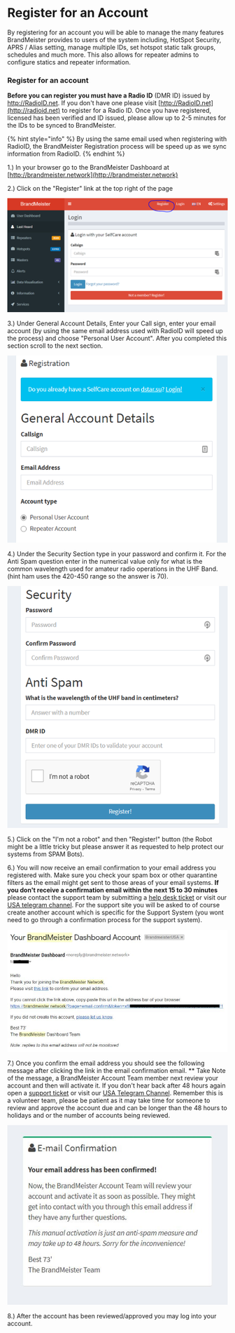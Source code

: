 # Register for an Account

By registering for an account you will be able to manage the many features BrandMeister provides to users of the system including, HotSpot Security, APRS / Alias setting, manage multiple IDs, set hotspot static talk groups, schedules and much more. This also allows for repeater admins to configure statics and repeater information.&#x20;

### Register for an account

**Before you can register you must have a Radio ID** (DMR ID) issued by http://RadioID.net. If you don't have one please visit [http://RadioID.net](http://radioid.net) to register for a Radio ID. Once you have registered, licensed has been verified and ID issued, please allow up to 2-5 minutes for the IDs to be synced to BrandMeister.&#x20;

{% hint style="info" %}
By using the same email used when registering with RadioID, the BrandMeister Registration process will be speed up as we sync information from RadioID.&#x20;
{% endhint %}

1.)  In your browser go to the BrandMeister Dashboard at [http://brandmeister.network](http://brandmeister.network)

2.) Click on the "Register" link at the top right of the page

![](<../.gitbook/assets/image (38).png>)

3.) Under General Account Details, Enter your Call sign, enter your email account (by using the same email address used with RadioID will speed up the process) and choose "Personal User Account". After you completed this section scroll to the next section.

![](<../.gitbook/assets/image (93).png>)

4.) Under the Security Section type in your password and confirm it. For the Anti Spam question enter in the numerical value only for what is the common wavelength used for amateur radio operations in the UHF Band. (hint ham uses the 420-450 range so the answer is 70).

![Security Section of the Registration Screen.](<../.gitbook/assets/image (26).png>)

5.) Click on the "I'm not a robot" and then "Register!" button (the Robot might be a little tricky but please answer it as requested to help protect our systems from SPAM Bots).

6.) You will now receive an email confirmation to your email address you registered with. Make sure you check your spam box or other quarantine filters as the email might get sent to those areas of your email systems. **If you don't receive a confirmation email within the next 15 to 30 minutes** please contact the support team by submitting a [help desk ticket](https://support.brandmeister.network/servicedesk/customer/user/login?destination=portals) or visit our [USA telegram channel](https://t.me/joinchat/RBg0DOzJ77TwMFGA). For the support site you will be asked to of course create another account which is specific for the Support System (you wont need to go through a confirmation process for the support system).&#x20;

![Sample Email Message you will receive after you register. ](<../.gitbook/assets/image (95).png>)

7.) Once you confirm the email address you should see the following message after clicking the link in the email confirmation email. \*\* Take Note of the message, a BrandMeister Account Team member next review your account and then will activate it. If you don't hear back after 48 hours again open a [support ticket](https://support.brandmeister.network/servicedesk/customer/user/login?destination=portals) or visit our [USA Telegram Channel](https://t.me/joinchat/RBg0DOzJ77TwMFGA). Remember this is a volunteer team, please be patient as it may take time for someone to review and approve the account due and can be longer than the 48 hours to holidays and or the number of accounts being reviewed.&#x20;

![](<../.gitbook/assets/image (16).png>)

8.) After the account has been reviewed/approved you may log into your account.

